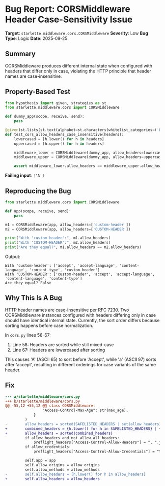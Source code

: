 # Bug Report: CORSMiddleware Header Case-Sensitivity Issue

**Target**: `starlette.middleware.cors.CORSMiddleware`
**Severity**: Low
**Bug Type**: Logic
**Date**: 2025-09-25

## Summary

CORSMiddleware produces different internal state when configured with headers that differ only in case, violating the HTTP principle that header names are case-insensitive.

## Property-Based Test

```python
from hypothesis import given, strategies as st
from starlette.middleware.cors import CORSMiddleware

def dummy_app(scope, receive, send):
    pass

@given(st.lists(st.text(alphabet=st.characters(whitelist_categories=('Lu', 'Ll')), min_size=1), min_size=1))
def test_cors_allow_headers_case_insensitive(headers):
    lowercased = [h.lower() for h in headers]
    uppercased = [h.upper() for h in headers]

    middleware_lower = CORSMiddleware(dummy_app, allow_headers=lowercased)
    middleware_upper = CORSMiddleware(dummy_app, allow_headers=uppercased)

    assert middleware_lower.allow_headers == middleware_upper.allow_headers
```

**Failing input**: `['A']`

## Reproducing the Bug

```python
from starlette.middleware.cors import CORSMiddleware

def app(scope, receive, send):
    pass

m1 = CORSMiddleware(app, allow_headers=['custom-header'])
m2 = CORSMiddleware(app, allow_headers=['CUSTOM-HEADER'])

print("With 'custom-header':", m1.allow_headers)
print("With 'CUSTOM-HEADER':", m2.allow_headers)
print("Are they equal?", m1.allow_headers == m2.allow_headers)
```

Output:
```
With 'custom-header': ['accept', 'accept-language', 'content-language', 'content-type', 'custom-header']
With 'CUSTOM-HEADER': ['custom-header', 'accept', 'accept-language', 'content-language', 'content-type']
Are they equal? False
```

## Why This Is A Bug

HTTP header names are case-insensitive per RFC 7230. Two CORSMiddleware instances configured with headers differing only in case should have identical internal state. Currently, the sort order differs because sorting happens before case normalization.

In `cors.py` lines 58-67:
1. Line 58: Headers are sorted while still mixed-case
2. Line 67: Headers are lowercased after sorting

This causes 'A' (ASCII 65) to sort before 'Accept', while 'a' (ASCII 97) sorts after 'accept', resulting in different orderings for case variants of the same header.

## Fix

```diff
--- a/starlette/middleware/cors.py
+++ b/starlette/middleware/cors.py
@@ -55,12 +55,12 @@ class CORSMiddleware:
                 "Access-Control-Max-Age": str(max_age),
             }
         )
-        allow_headers = sorted(SAFELISTED_HEADERS | set(allow_headers))
+        combined_headers = {h.lower() for h in SAFELISTED_HEADERS} | {h.lower() for h in allow_headers}
+        allow_headers = sorted(combined_headers)
         if allow_headers and not allow_all_headers:
             preflight_headers["Access-Control-Allow-Headers"] = ", ".join(allow_headers)
         if allow_credentials:
             preflight_headers["Access-Control-Allow-Credentials"] = "true"

         self.app = app
         self.allow_origins = allow_origins
         self.allow_methods = allow_methods
-        self.allow_headers = [h.lower() for h in allow_headers]
+        self.allow_headers = allow_headers
```